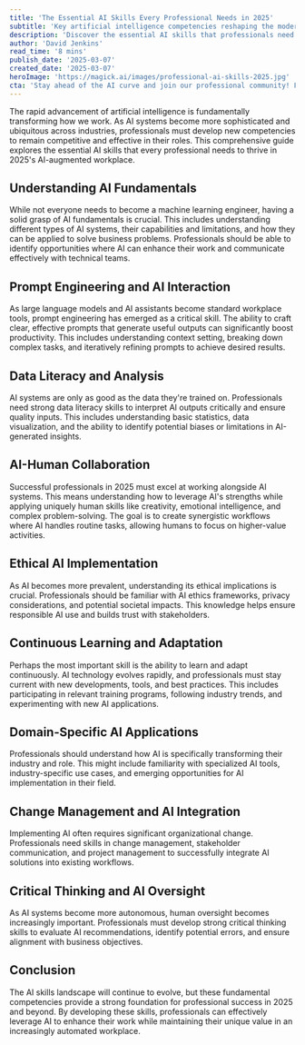 ```yaml
---
title: 'The Essential AI Skills Every Professional Needs in 2025'
subtitle: 'Key artificial intelligence competencies reshaping the modern workplace'
description: 'Discover the essential AI skills that professionals need to thrive in 2025's AI-augmented workplace, from prompt engineering and data literacy to ethical AI implementation and human-AI collaboration. Learn how to stay competitive in an evolving technological landscape while maintaining your unique professional value.'
author: 'David Jenkins'
read_time: '8 mins'
publish_date: '2025-03-07'
created_date: '2025-03-07'
heroImage: 'https://magick.ai/images/professional-ai-skills-2025.jpg'
cta: 'Stay ahead of the AI curve and join our professional community! Follow us on LinkedIn for regular updates on AI skills development, industry insights, and exclusive content that will help you navigate the future of work.'
---
```


The rapid advancement of artificial intelligence is fundamentally transforming how we work. As AI systems become more sophisticated and ubiquitous across industries, professionals must develop new competencies to remain competitive and effective in their roles. This comprehensive guide explores the essential AI skills that every professional needs to thrive in 2025's AI-augmented workplace.

## Understanding AI Fundamentals

While not everyone needs to become a machine learning engineer, having a solid grasp of AI fundamentals is crucial. This includes understanding different types of AI systems, their capabilities and limitations, and how they can be applied to solve business problems. Professionals should be able to identify opportunities where AI can enhance their work and communicate effectively with technical teams.

## Prompt Engineering and AI Interaction

As large language models and AI assistants become standard workplace tools, prompt engineering has emerged as a critical skill. The ability to craft clear, effective prompts that generate useful outputs can significantly boost productivity. This includes understanding context setting, breaking down complex tasks, and iteratively refining prompts to achieve desired results.

## Data Literacy and Analysis

AI systems are only as good as the data they're trained on. Professionals need strong data literacy skills to interpret AI outputs critically and ensure quality inputs. This includes understanding basic statistics, data visualization, and the ability to identify potential biases or limitations in AI-generated insights.

## AI-Human Collaboration

Successful professionals in 2025 must excel at working alongside AI systems. This means understanding how to leverage AI's strengths while applying uniquely human skills like creativity, emotional intelligence, and complex problem-solving. The goal is to create synergistic workflows where AI handles routine tasks, allowing humans to focus on higher-value activities.

## Ethical AI Implementation

As AI becomes more prevalent, understanding its ethical implications is crucial. Professionals should be familiar with AI ethics frameworks, privacy considerations, and potential societal impacts. This knowledge helps ensure responsible AI use and builds trust with stakeholders.

## Continuous Learning and Adaptation

Perhaps the most important skill is the ability to learn and adapt continuously. AI technology evolves rapidly, and professionals must stay current with new developments, tools, and best practices. This includes participating in relevant training programs, following industry trends, and experimenting with new AI applications.

## Domain-Specific AI Applications

Professionals should understand how AI is specifically transforming their industry and role. This might include familiarity with specialized AI tools, industry-specific use cases, and emerging opportunities for AI implementation in their field.

## Change Management and AI Integration

Implementing AI often requires significant organizational change. Professionals need skills in change management, stakeholder communication, and project management to successfully integrate AI solutions into existing workflows.

## Critical Thinking and AI Oversight

As AI systems become more autonomous, human oversight becomes increasingly important. Professionals must develop strong critical thinking skills to evaluate AI recommendations, identify potential errors, and ensure alignment with business objectives.

## Conclusion

The AI skills landscape will continue to evolve, but these fundamental competencies provide a strong foundation for professional success in 2025 and beyond. By developing these skills, professionals can effectively leverage AI to enhance their work while maintaining their unique value in an increasingly automated workplace.